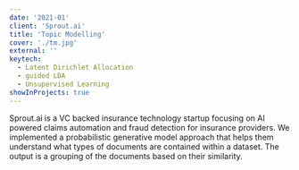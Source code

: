```yaml
---
date: '2021-01'
client: 'Sprout.ai'
title: 'Topic Modelling'
cover: './tm.jpg'
external: ''
keytech:
  - Latent Dirichlet Allocation
  - guided LDA
  - Unsupervised Learning
showInProjects: true
---
```

Sprout.ai is a VC backed insurance technology startup focusing on AI powered claims automation and fraud detection for insurance providers. We implemented a probabilistic generative model approach that helps them understand what types of documents are contained within a dataset. The output is a grouping of the documents based on their similarity.
